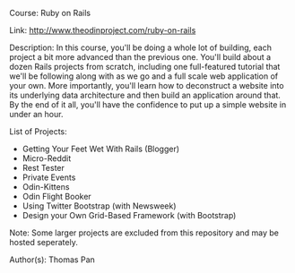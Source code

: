 Course: Ruby on Rails

Link: http://www.theodinproject.com/ruby-on-rails

Description: In this course, you'll be doing a whole lot of building, each project a bit more advanced than the previous one. You'll build about a dozen Rails projects from scratch, including one full-featured tutorial that we'll be following along with as we go and a full scale web application of your own. More importantly, you'll learn how to deconstruct a website into its underlying data architecture and then build an application around that. By the end of it all, you'll have the confidence to put up a simple website in under an hour.

List of Projects:
* Getting Your Feet Wet With Rails (Blogger)
* Micro-Reddit
* Rest Tester
* Private Events
* Odin-Kittens
* Odin Flight Booker
* Using Twitter Bootstrap (with Newsweek)
* Design your Own Grid-Based Framework (with Bootstrap)

Note: Some larger projects are excluded from this repository and may be hosted seperately. 

Author(s): Thomas Pan